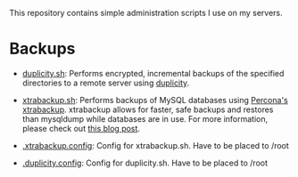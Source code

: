 This repository contains simple administration scripts I use on my servers. 

# Backups 

- [duplicity.sh](admin-scripts/wiki/duplicity.sh): Performs encrypted, incremental backups of the specified directories to a remote server using [duplicity](http://duplicity.nongnu.org).

- [xtrabackup.sh](admin-scripts/wiki/xtrabackup.sh): Performs backups of MySQL databases using [Percona's xtrabackup](http://www.percona.com/doc/percona-xtrabackup/). xtrabackup allows for faster, safe backups and restores than mysqldump while databases are in use. For more information, please check out [this blog post](http://vitobotta.com/painless-hot-backups-mysql-live-databases-percona-xtrabackup/ "Painless, ultra fast hot backups and restores of MySQL databases with Percona's XtraBackup").

- [.xtrabackup.config](admin-scripts/wiki/.xtrabackup.config): Config for xtrabackup.sh. Have to be placed to /root

- [.duplicity.config](admin-scripts/wiki/.duplicity.config): Config for duplicity.sh. Have to be placed to /root